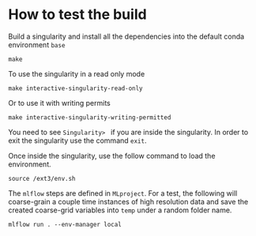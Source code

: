 # How to test the build
Build a singularity and install all the dependencies into the default conda environment `base`
```
make
```
To use the singularity in a read only mode
```
make interactive-singularity-read-only
```
Or to use it with writing permits
```
make interactive-singularity-writing-permitted
```

You need to see `Singularity> ` if you are inside the singularity. In order to exit the singularity
use the command `exit`.

Once inside the singularity, use the follow command to load the environment.
```
source /ext3/env.sh
```

The `mlflow` steps are defined in `MLproject`. For a test, the following will coarse-grain a couple time instances of high resolution data and save the created coarse-grid variables into `temp` under a random folder name.

```
mlflow run . --env-manager local
```